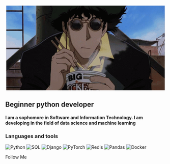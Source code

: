 <p align="center">
  <img style="pointer-events: none;" src="https://github.com/ShadowFlyX/ShadowFlyX/blob/main/assets/cowboy-bibop.gif?raw=true" alt="Header cowboy img"/>
</p>


## Beginner python developer
#### I am a sophomore in Software and Information Technology. I am developing in the field of data science and machine learning
### Languages and tools
![Python](https://img.shields.io/badge/-Python-090909?style=for-the-badge&logo=Python)
![SQL](https://img.shields.io/badge/-SQL-090909?style=for-the-badge&logo=mysql&logoColor=3681BB)
![Django](https://img.shields.io/badge/-Django-090909?style=for-the-badge&logo=Django&logoColor=5BC95B)
![PyTorch](https://img.shields.io/badge/-PyTorch-090909?style=for-the-badge&logo=PyTorch&logoColor=DCDC63)
![Redis](https://img.shields.io/badge/-Redis-090909?style=for-the-badge&logo=Redis)
![Pandas](https://img.shields.io/badge/-Pandas-090909?style=for-the-badge&logo=Pandas)
![Docker](https://img.shields.io/badge/-Docker-090909?style=for-the-badge&logo=Docker)

Follow Me

